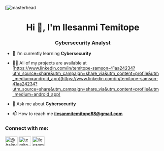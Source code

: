 [![masterhead](https://images.app.goo.gl/DsH6srxAiG2n6Rpb7)
<h1 align="center">Hi 👋, I'm Ilesanmi Temitope</h1>
<h3 align="center">Cybersecurity Analyst</h3>

- 🌱 I’m currently learning **Cybersecurity**

- 👨‍💻 All of my projects are available at [https://www.linkedin.com/in/temitope-samson-41aa24234?utm_source=share&utm_campaign=share_via&utm_content=profile&utm_medium=android_app](https://www.linkedin.com/in/temitope-samson-41aa24234?utm_source=share&utm_campaign=share_via&utm_content=profile&utm_medium=android_app)

- 💬 Ask me about **Cybersecurity**

- 📫 How to reach me **ilesanmitemitope88@gmail.com**

<h3 align="left">Connect with me:</h3>
<p align="left">
<a href="https://twitter.com/@halayornih" target="blank"><img align="center" src="https://raw.githubusercontent.com/rahuldkjain/github-profile-readme-generator/master/src/images/icons/Social/twitter.svg" alt="@halayornih" height="30" width="40" /></a>
<a href="https://linkedin.com/in/temitope samson" target="blank"><img align="center" src="https://raw.githubusercontent.com/rahuldkjain/github-profile-readme-generator/master/src/images/icons/Social/linked-in-alt.svg" alt="temitope samson" height="30" width="40" /></a>
<a href="https://fb.com/ilesanmi temitope alayo" target="blank"><img align="center" src="https://raw.githubusercontent.com/rahuldkjain/github-profile-readme-generator/master/src/images/icons/Social/facebook.svg" alt="ilesanmi temitope alayo" height="30" width="40" /></a>
</p>


